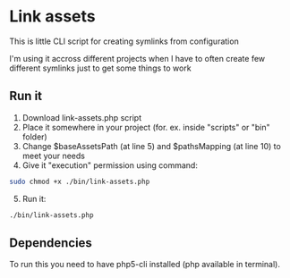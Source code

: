 Link assets
===========

This is little CLI script for creating symlinks from configuration 

I'm using it accross different projects when I have to often create few
different symlinks just to get some things to work

Run it
---------------------

1. Download link-assets.php script
2. Place it somewhere in your project (for. ex. inside "scripts" or "bin" folder) 
3. Change $baseAssetsPath (at line 5) and $pathsMapping (at line 10) to meet your needs
4. Give it "execution" permission using command:
``` bash
sudo chmod +x ./bin/link-assets.php
```
5. Run it: 
``` bash
./bin/link-assets.php
```

Dependencies
---------------------

To run this you need to have php5-cli installed (php available in terminal).
